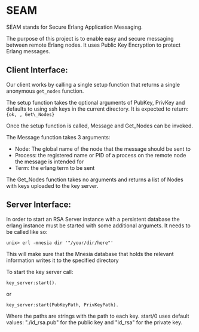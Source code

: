 SEAM
====
SEAM stands for Secure Erlang Application Messaging.

The purpose of this project is to enable easy and secure messaging between remote Erlang nodes. It uses Public Key Encryption to protect Erlang messages.

Client Interface:
-----------------

Our client works by calling a single setup function that returns a single anonymous `get_nodes` function.

The setup function takes the optional arguments of PubKey, PrivKey and defaults to using ssh keys in the current directory. It is expected to return:
`{ok, , Get\_Nodes}`

Once the setup function is called, Message and Get\_Nodes can be invoked.

The Message function takes 3 arguments:
  - Node: The global name of the node that the message should be sent to
  - Process: the registered name or PID of a process on the remote node the message is intended for
  - Term: the erlang term to be sent
  

The Get\_Nodes function takes no arguments and returns a list of Nodes with keys uploaded to the key server.

Server Interface:
-----------------
In order to start an RSA Server instance with a persistent database the erlang instance must be started with some additional argumets. It needs to be called like so:

    unix> erl -mnesia dir '"/your/dir/here"'

This will make sure that the Mnesia database that holds the relevant information writes it to the specified directory

To start the key server call:

    key_server:start().

or
 
    key_server:start(PubKeyPath, PrivKeyPath).

Where the paths are strings with the path to each key. start/0 uses default
values: "./id\_rsa.pub" for the public key and "id\_rsa" for the private key.
